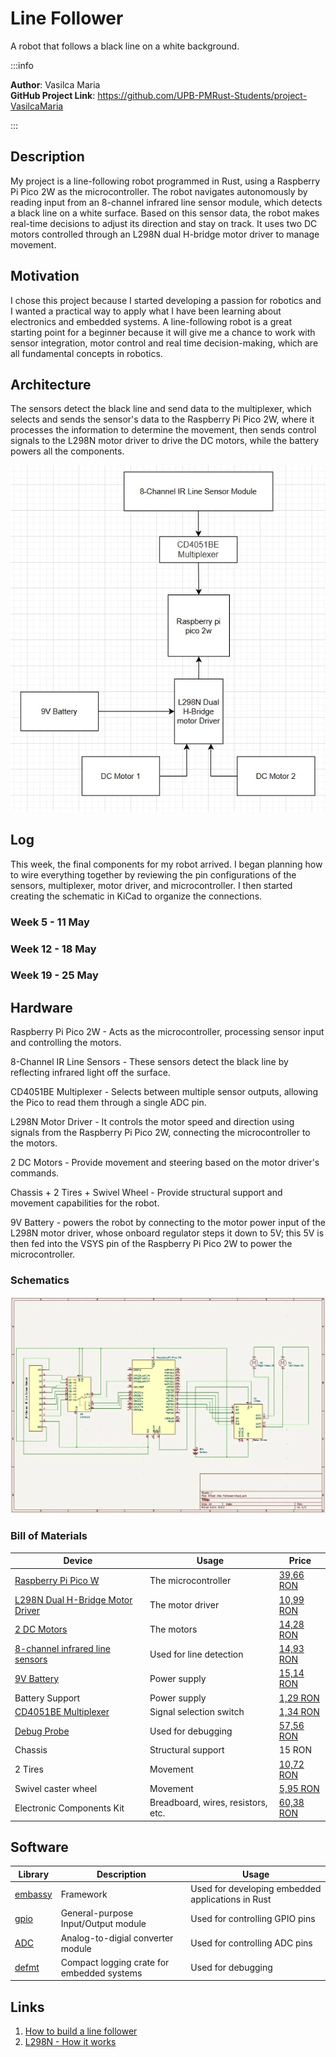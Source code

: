 # Line Follower
A robot that follows a black line on a white background. 

:::info 

**Author**: Vasilca Maria \
**GitHub Project Link**: https://github.com/UPB-PMRust-Students/project-VasilcaMaria

:::

## Description

My project is a line-following robot programmed in Rust, using a Raspberry Pi Pico 2W as the microcontroller. The robot navigates autonomously by reading input from an 8-channel infrared line sensor module, which detects a black line on a white surface. Based on this sensor data, the robot makes real-time decisions to adjust its direction and stay on track. It uses two DC motors controlled through an L298N dual H-bridge motor driver to manage movement.

## Motivation

I chose this project because I started developing a passion for robotics and I wanted a practical way to apply what I have been learning about electronics and embedded systems. A line-following robot is a great starting point for a beginner because it will give me a chance to work with sensor integration, motor control and real time decision-making, which are all fundamental concepts in robotics.

## Architecture 

The sensors detect the black line and send data to the multiplexer, which selects and sends the sensor's data to the Raspberry Pi Pico 2W, where it processes the information to determine the movement, then sends control signals to the L298N motor driver to drive the DC motors, while the battery powers all the components.

![Diagram](Diagram.webp)

## Log

This week, the final components for my robot arrived. I began planning how to wire everything together by reviewing the pin configurations of the sensors, multiplexer, motor driver, and microcontroller. I then started creating the schematic in KiCad to organize the connections.

### Week 5 - 11 May

### Week 12 - 18 May

### Week 19 - 25 May

## Hardware

<!--Detail in a few words the hardware used.-->
Raspberry Pi Pico 2W - Acts as the microcontroller, processing sensor input and controlling the motors.

8-Channel IR Line Sensors - These sensors detect the black line by reflecting infrared light off the surface. 

CD4051BE Multiplexer - Selects between multiple sensor outputs, allowing the Pico to read them through a single ADC pin.

L298N Motor Driver - It controls the motor speed and direction using signals from the Raspberry Pi Pico 2W, connecting the microcontroller to the motors.

2 DC Motors - Provide movement and steering based on the motor driver's commands.

Chassis + 2 Tires + Swivel Wheel - Provide structural support and movement capabilities for the robot.

9V Battery - powers the robot by connecting to the motor power input of the L298N motor driver, whose onboard regulator steps it down to 5V; this 5V is then fed into the VSYS pin of the Raspberry Pi Pico 2W to power the microcontroller. 

### Schematics

<!--Place your KiCAD schematics here.-->
![Schematics](Schematics.webp)

### Bill of Materials

<!-- Fill out this table with all the hardware components that you might need.

The format is 
```
| [Device](link://to/device) | This is used ... | [price](link://to/store) |

```

-->

| Device | Usage | Price |
|--------|--------|-------|
| [Raspberry Pi Pico W](https://www.raspberrypi.com/documentation/microcontrollers/raspberry-pi-pico.html) | The microcontroller | [39,66 RON](https://www.optimusdigital.ro/ro/placi-raspberry-pi/13327-raspberry-pi-pico-2-w.html) |
| [L298N Dual H-Bridge Motor Driver](https://components101.com/sites/default/files/component_datasheet/L298N-Motor-Driver-Datasheet.pdf) | The motor driver | [10,99 RON](https://www.optimusdigital.ro/ro/drivere-de-motoare-cu-perii/145-driver-de-motoare-dual-l298n.html) |
| [2 DC Motors](https://media.digikey.com/pdf/Data%20Sheets/Adafruit%20PDFs/3777_Web.pdf) | The motors | [14,28 RON](https://ardushop.ro/ro/electronica/752-motor-dc-3v-6v-cu-reductor-1-48-6427854009609.html) |
| [8-channel infrared line sensors](https://www.pololu.com/docs/pdf/0j12/qtr-8x.pdf) | Used for line detection | [14,93 RON](https://sigmanortec.ro/Modul-urmarire-linie-8-canale-p159946861) |
| [9V Battery](https://manlybattery.com/the-essential-guide-to-selecting-batteries-for-robotics/) | Power supply | [15,14 RON](https://www.emag.ro/baterie-duracell-bsc-9v-dl-5000394077225/pd/DP5KQ3BBM/) |
| Battery Support | Power supply | [1,29 RON](https://www.optimusdigital.ro/ro/suporturi-de-baterii/20-conector-pentru-baterie-de-9-v.html) |
| [CD4051BE Multiplexer](https://www.ti.com/lit/ds/symlink/cd4053b.pdf?ts=1746197523444&ref_url=https%253A%252F%252Fwww.ti.com%252Fproduct%252FCD4053B%253Futm_source%253Dgoogle%2526utm_medium%253Dcpc%2526utm_campaign%253Dasc-int-null-44700045788355296_prodfolderdynamic-cpc-pf-google-eu_en_int%2526utm_content%253Dprodfolddynamic%2526ds_k%253DDYNAMIC+SEARCH+ADS%2526DCM%253Dyes%2526gclsrc%253Daw.ds%2526gad_source%253D1%2526gad_campaignid%253D11373390683%2526gclid%253DCj0KCQjw2tHABhCiARIsANZzDWpX9VqB8r_bnbn_Eh3Voc2BfDPT5YGvjCrHT_bB_4NcO3-GMwG1Pt0aAqJcEALw_wcB) | Signal selection switch | [1,34 RON](https://ardushop.ro/ro/circuite-integrate/1705-circuit-integrat-multiplexor-cd4051be-6427854025708.html) |
| [Debug Probe](https://eu.mouser.com/datasheet/2/635/raspberry_pi_debug_probe_product_brief-3241361.pdf) | Used for debugging | [57,56 RON](https://ro.farnell.com/raspberry-pi/sc0889/debug-connector-3-pin-raspberry/dp/4163983?srsltid=AfmBOoq5qFLwD_-AtayFL2ZX3RVx3BnJz5MtIgY3jBWoVywyEKFWAxuB) |
| Chassis | Structural support | 15 RON |
| 2 Tires | Movement| [10,72 RON](https://ardushop.ro/ro/roboti/2150-roata-roboti-cauciuc-65mm-diametru-6427854033017.html) |
| Swivel caster wheel | Movement | [5,95 RON](https://sigmanortec.ro/Roata-pivotanta-robot-p135756395) |
| Electronic Components Kit | Breadboard, wires, resistors, etc. | [60,38 RON](https://www.emag.ro/set-componente-electronice-breadboard-830-puncte-led-uri-compatibil-arduino-si-raspberry-pi-zz00044/pd/DRXG4XYBM/?utm_medium=ios&utm_source=mobile%20app&utm_campaign=share%20product) |


## Software

| Library | Description | Usage |
|---------|-------------|-------|
| [embassy](https://github.com/embassy-rs/embassy) | Framework | Used for developing embedded applications in Rust |
| [gpio](https://docs.embassy.dev/embassy-stm32/git/stm32c011d6/gpio/index.html) | General-purpose Input/Output module | Used for controlling GPIO pins |
| [ADC](https://docs.embassy.dev/embassy-rp/git/rp2040/adc/index.html) | Analog-to-digial converter module | Used for controlling ADC pins |
| [defmt](https://github.com/knurling-rs/defmt) | Compact logging crate for embedded systems | Used for debugging |

## Links

<!-- Add a few links that inspired you and that you think you will use for your project -->

1. [How to build a line follower](https://www.youtube.com/watch?v=wbrt2ClgZik&ab_channel=Maker101)
2. [L298N - How it works](https://howtomechatronics.com/tutorials/arduino/arduino-dc-motor-control-tutorial-l298n-pwm-h-bridge/)
